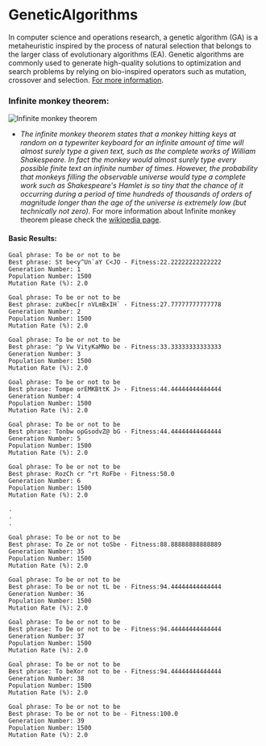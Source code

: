# GeneticAlgorithms

In computer science and operations research, a genetic algorithm (GA) is a metaheuristic inspired by the process of natural selection that belongs to the larger class of evolutionary algorithms (EA). Genetic algorithms are commonly used to generate high-quality solutions to optimization and search problems by relying on bio-inspired operators such as mutation, crossover and selection.
[For more information](http://www.wikizero.info/index.php?q=aHR0cHM6Ly9lbi53aWtpcGVkaWEub3JnL3dpa2kvR2VuZXRpY19hbGdvcml0aG0).

### Infinite monkey theorem:
![Infinite monkey theorem](https://upload.wikimedia.org/wikipedia/commons/thumb/3/3c/Chimpanzee_seated_at_typewriter.jpg/220px-Chimpanzee_seated_at_typewriter.jpg)
* *The infinite monkey theorem states that a monkey hitting keys at random on a typewriter keyboard for an infinite amount of time will almost surely type a given text, such as the complete works of William Shakespeare. In fact the monkey would almost surely type every possible finite text an infinite number of times. However, the probability that monkeys filling the observable universe would type a complete work such as Shakespeare's Hamlet is so tiny that the chance of it occurring during a period of time hundreds of thousands of orders of magnitude longer than the age of the universe is extremely low (but technically not zero).*
For more information about Infinite monkey theorem please check the [wikipedia page](http://www.wikizero.info/index.php?q=aHR0cHM6Ly9lbi53aWtpcGVkaWEub3JnL3dpa2kvSW5maW5pdGVfbW9ua2V5X3RoZW9yZW0).
#### Basic Results:

```
Goal phrase: To be or not to be
Best phrase: St be<y^Un`aY C<JO - Fitness:22.22222222222222
Generation Number: 1
Population Number: 1500
Mutation Rate (%): 2.0

Goal phrase: To be or not to be
Best phrase: zuKbec[r nVLmBxIH` - Fitness:27.77777777777778
Generation Number: 2
Population Number: 1500
Mutation Rate (%): 2.0

Goal phrase: To be or not to be
Best phrase: ^p Vw VityKaMNo be - Fitness:33.33333333333333
Generation Number: 3
Population Number: 1500
Mutation Rate (%): 2.0

Goal phrase: To be or not to be
Best phrase: Tompe orEMKBttK J> - Fitness:44.44444444444444
Generation Number: 4
Population Number: 1500
Mutation Rate (%): 2.0

Goal phrase: To be or not to be
Best phrase: Tonbw opGsodvZ@ bG - Fitness:44.44444444444444
Generation Number: 5
Population Number: 1500
Mutation Rate (%): 2.0

Goal phrase: To be or not to be
Best phrase: RozCh cr ^rt RoFbe - Fitness:50.0
Generation Number: 6
Population Number: 1500
Mutation Rate (%): 2.0

.
.
.

Goal phrase: To be or not to be
Best phrase: To Ze or not toSbe - Fitness:88.88888888888889
Generation Number: 35
Population Number: 1500
Mutation Rate (%): 2.0

Goal phrase: To be or not to be
Best phrase: To be or not tL be - Fitness:94.44444444444444
Generation Number: 36
Population Number: 1500
Mutation Rate (%): 2.0

Goal phrase: To be or not to be
Best phrase: To De or not to be - Fitness:94.44444444444444
Generation Number: 37
Population Number: 1500
Mutation Rate (%): 2.0

Goal phrase: To be or not to be
Best phrase: To beXor not to be - Fitness:94.44444444444444
Generation Number: 38
Population Number: 1500
Mutation Rate (%): 2.0

Goal phrase: To be or not to be
Best phrase: To be or not to be - Fitness:100.0
Generation Number: 39
Population Number: 1500
Mutation Rate (%): 2.0
```
